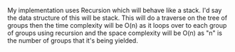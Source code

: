 My implementation uses Recursion which will behave like a stack. I'd say the data structure of this will be stack. This will do a traverse on the tree of groups then the time complexity will be O(n) as it loops over to each group of groups using recursion and the space complexity will be O(n) as "n" is the number of groups that it's being yielded.
